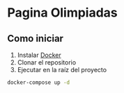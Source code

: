 # Pagina Olimpiadas

## Como iniciar

1. Instalar [Docker](https://www.docker.com/)
2. Clonar el repositorio
3. Ejecutar en la raíz del proyecto
```bash
docker-compose up -d
```

